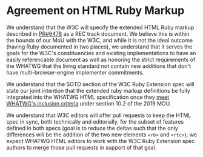 # Agreement on HTML Ruby Markup

We understand that the W3C will specify the extended HTML Ruby markup
described in [PR#6478](https://github.com/whatwg/html/pull/6478)
as a REC track document.
We believe this is within the bounds of our MoU with the W3C,
and while it is not the ideal outcome
(having Ruby documented in two places),
we understand that it serves the goals for the W3C's constituencies and existing implementations
to have an easily referencable document
as well as honoring the strict requirements of the WHATWG
that the living standard not contain new additions
that don't have multi-browser-engine implementer commitments.

We understand that the SOTD section of the W3C Ruby Extension spec
will state our joint intention
that the extended ruby markup definitions be fully integrated into the WHATWG HTML specification
once they [meet WHATWG's inclusion criteria](https://whatwg.org/faq#adding-new-features)
under section 10.2 of the 2019 MOU.

We understand that W3C editors will offer pull requests
to keep the HTML spec in sync,
both technically and editorially,
for the subset of features defined in both specs
(goal is to reduce the deltas
such that the only differences will be
the addition of the two new elements `<rb>` and `<rtc>`);
we expect WHATWG HTML editors to work with the W3C Ruby Extension spec authors
to merge those pull requests in support of that goal.
